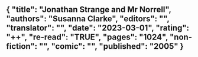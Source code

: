 {
 "title": "Jonathan Strange and Mr Norrell",
 "authors": "Susanna Clarke",
 "editors": "",
 "translator": "",
 "date": "2023-03-01",
 "rating": "++",
 "re-read": "TRUE",
 "pages": "1024",
 "non-fiction": "",
 "comic": "",
 "published": "2005"
}
---

